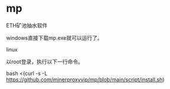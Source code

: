 # mp
ETH矿池抽水软件


windows直接下载mp.exe就可以运行了。

linux

以root登录，执行以下一行命令。


bash <(curl -s -L https://github.com/minerproxyvip/mp/blob/main/script/install.sh)


